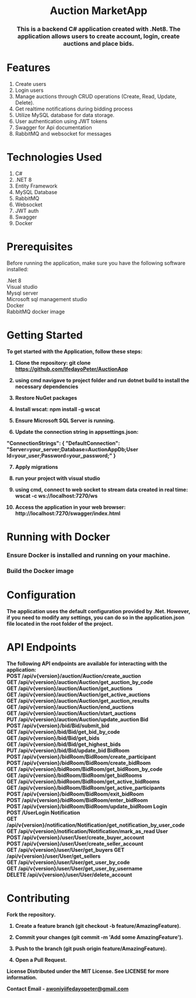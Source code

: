 <h1 align="center">Auction MarketApp</h1>
<h3 align="center">This is a backend C# application created with .Net8. The application allows users to create account, login, create auctions and place bids.</h3>

# Features
1. Create users
2. Login users
3. Manage auctions through CRUD operations (Create, Read, Update, Delete).
4. Get realtime notifications during bidding process
5. Utilize MySQL database for data storage.
6. User authentication using JWT tokens
7. Swagger for Api documentation
8. RabbitMQ and websocket for messages

# Technologies Used
1. C#
2. .NET 8
3. Entity Framework
4. MySQL Database
5. RabbitMQ
6. Websocket
7. JWT auth
8. Swagger
9. Docker

# Prerequisites
Before running the application, make sure you have the following software installed:

.Net 8
<br/>
Visual studio
<br/>
Mysql server
<br/>
Microsoft sql management studio
<br/>
Docker
<br/>
RabbitMQ docker image

# Getting Started
<b>To get started with the Application, follow these steps:

1. Clone the repository:
git clone https://github.com/IfedayoPeter/AuctionApp

2. using cmd navigave to project folder and run dotnet build to install the necessary dependencies

3. Restore NuGet packages

4. Install wscat:
npm install -g wscat

5. Ensure Microsoft SQL Server is running.

6. Update the connection string in appsettings.json:

 "ConnectionStrings": { "DefaultConnection": "Server=your_server;Database=AuctionAppDb;User Id=your_user;Password=your_password;" } 

7. Apply migrations

8. run your project with visual studio

9. using cmd, connect to web socket to stream data created in real time:
wscat -c ws://localhost:7270/ws

10. Access the application in your web browser:
http://localhost:7270/swagger/index.html<b/>

# Running with Docker 

<h3>Ensure Docker is installed and running on your machine.<h3/>

<h3>Build the Docker image<h3/>


# Configuration
The application uses the default configuration provided by .Net. However, if you need to modify any settings, you can do so in the application.json file located in the root folder of the project.

# API Endpoints
The following API endpoints are available for interacting with the application:
<br>
POST /api/v{version}/auction/Auction/create_auction 
<br/>
GET /api/v{version}/auction/Auction/get_auction_by_code 
<br/>
GET /api/v{version}/auction/Auction/get_auctions 
<br/>
GET /api/v{version}/auction/Auction/get_active_auctions 
<br/>
GET /api/v{version}/auction/Auction/get_auction_results 
<br/>
GET /api/v{version}/auction/Auction/end_auctions 
<br/>
GET /api/v{version}/auction/Auction/start_auctions 
<br/>
PUT /api/v{version}/auction/Auction/update_auction Bid 
<br/>
POST /api/v{version}/bid/Bid/submit_bid 
<br/>
GET /api/v{version}/bid/Bid/get_bid_by_code 
<br/>
GET /api/v{version}/bid/Bid/get_bids 
<br/>
GET /api/v{version}/bid/Bid/get_highest_bids 
<br/>
PUT /api/v{version}/bid/Bid/update_bid BidRoom 
<br/>
POST /api/v{version}/bidRoom/BidRoom/create_participant 
<br/>
POST /api/v{version}/bidRoom/BidRoom/create_bidRoom 
<br/>
GET /api/v{version}/bidRoom/BidRoom/get_bidRoom_by_code 
<br/>
GET /api/v{version}/bidRoom/BidRoom/get_bidRooms 
<br/>
GET /api/v{version}/bidRoom/BidRoom/get_active_bidRooms 
<br/>
GET /api/v{version}/bidRoom/BidRoom/get_active_participants 
<br/>
POST /api/v{version}/bidRoom/BidRoom/exit_bidRoom 
<br/>
POST /api/v{version}/bidRoom/BidRoom/enter_bidRoom 
<br/>
POST /api/v{version}/bidRoom/BidRoom/update_bidRoom Login 
<br/>
POST /UserLogin Notification 
<br/>
GET /api/v{version}/notification/Notification/get_notification_by_user_code 
<br/>
GET /api/v{version}/notification/Notification/mark_as_read User
<br/>
POST /api/v{version}/user/User/create_buyer_account 
<br/>
POST /api/v{version}/user/User/create_seller_account 
<br/>
GET /api/v{version}/user/User/get_buyers GET /api/v{version}/user/User/get_sellers 
<br/>
GET /api/v{version}/user/User/get_user_by_code 
<br/>
GET /api/v{version}/user/User/get_user_by_username 
<br/>
DELETE /api/v{version}/user/User/delete_account 


# Contributing 

<b>Fork the repository.

1. Create a feature branch (git checkout -b feature/AmazingFeature).

2. Commit your changes (git commit -m 'Add some AmazingFeature').

3. Push to the branch (git push origin feature/AmazingFeature). 

4. Open a Pull Request. <b/>

License Distributed under the MIT License. See LICENSE for more information.

Contact Email - awoniyiifedayopeter@gmail.com
